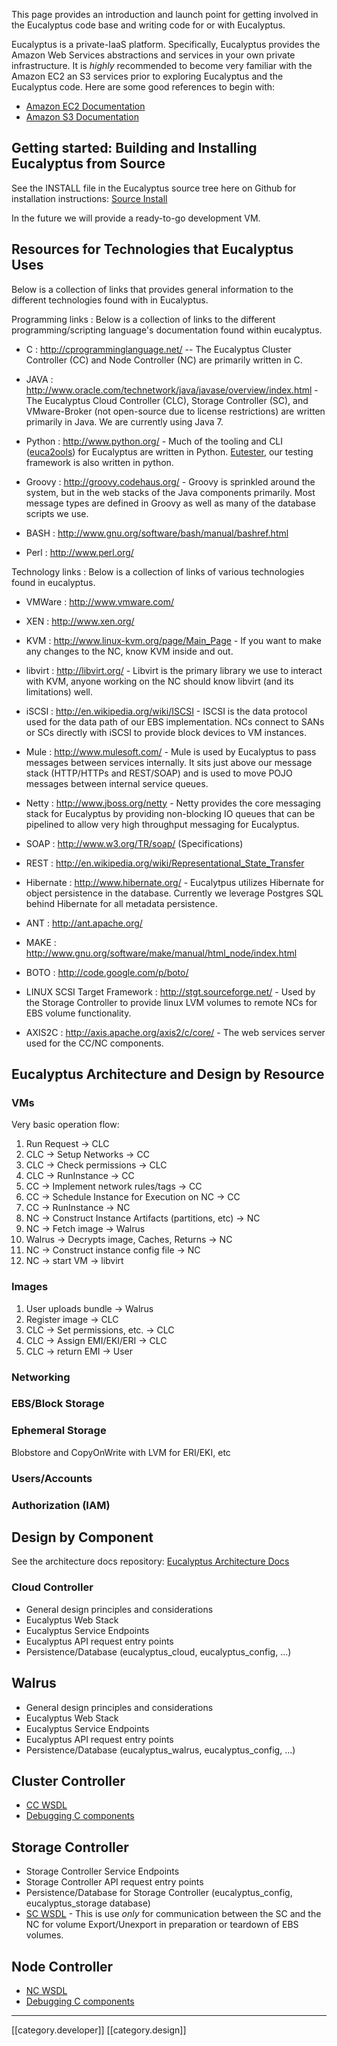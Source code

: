 This page provides an introduction and launch point for getting involved in the Eucalyptus code base and writing code for or with Eucalyptus.

Eucalyptus is a private-IaaS platform. Specifically, Eucalyptus provides the Amazon Web Services abstractions and services in your own private infrastructure. It is *highly* recommended to become very familiar with the Amazon EC2 an S3 services prior to exploring Eucalyptus and the Eucalyptus code. Here are some good references to begin with:
* [Amazon EC2 Documentation](http://aws.amazon.com/documentation/ec2/)
* [Amazon S3 Documentation](http://aws.amazon.com/documentation/s3/)

## Getting started: Building and Installing Eucalyptus from Source
See the INSTALL file in the Eucalyptus source tree here on Github for installation instructions: [Source Install](https://github.com/eucalyptus/eucalyptus/blob/master/INSTALL)

In the future we will provide a ready-to-go development VM.

## Resources for Technologies that Eucalyptus Uses
Below is a collection of links that provides general information to the different technologies found with in Eucalyptus.
  
Programming links : Below is a collection of links to the different programming/scripting language's documentation found within eucalyptus.  

  * C : http://cprogramminglanguage.net/ -- The Eucalyptus Cluster Controller (CC) and Node Controller (NC) are primarily written in C.
 
  * JAVA : http://www.oracle.com/technetwork/java/javase/overview/index.html - The Eucalyptus Cloud Controller (CLC), Storage Controller (SC), and VMware-Broker (not open-source due to license restrictions) are written primarily in Java. We are currently using Java 7.

  * Python : http://www.python.org/ - Much of the tooling and CLI ([euca2ools](https://github.com/eucalyptus/euca2ools)) for Eucalyptus are written in Python. [Eutester](https://github.com/eucalyptus/eutester), our testing framework is also written in python.

  * Groovy : http://groovy.codehaus.org/ - Groovy is sprinkled around the system, but in the web stacks of the Java components primarily. Most message types are defined in Groovy as well as many of the database scripts we use.

  * BASH : http://www.gnu.org/software/bash/manual/bashref.html
 
  * Perl : http://www.perl.org/


Technology links : Below is a collection of links of various technologies found in eucalyptus.

  * VMWare : http://www.vmware.com/
 
  * XEN : http://www.xen.org/
 
  * KVM : http://www.linux-kvm.org/page/Main_Page - If you want to make any changes to the NC, know KVM inside and out.
 
  * libvirt : http://libvirt.org/ - Libvirt is the primary library we use to interact with KVM, anyone working on the NC should know libvirt (and its limitations) well.
  
  * iSCSI : http://en.wikipedia.org/wiki/ISCSI - ISCSI is the data protocol used for the data path of our EBS implementation. NCs connect to SANs or SCs directly with iSCSI to provide block devices to VM instances.
 
  * Mule : http://www.mulesoft.com/ - Mule is used by Eucalyptus to pass messages between services internally. It sits just above our message stack (HTTP/HTTPs and REST/SOAP) and is used to move POJO messages between internal service queues.
 
  * Netty : http://www.jboss.org/netty - Netty provides the core messaging stack for Eucalyptus by providing non-blocking IO queues that can be pipelined to allow very high throughput messaging for Eucalyptus.
 
  * SOAP : http://www.w3.org/TR/soap/ (Specifications)
 
  * REST : http://en.wikipedia.org/wiki/Representational_State_Transfer
 
  * Hibernate : http://www.hibernate.org/ - Eucalytpus utilizes Hibernate for object persistence in the database. Currently we leverage Postgres SQL behind Hibernate for all metadata persistence.
 
  * ANT : http://ant.apache.org/
 
  * MAKE : http://www.gnu.org/software/make/manual/html_node/index.html
  
  * BOTO : http://code.google.com/p/boto/
  
  * LINUX SCSI Target Framework : http://stgt.sourceforge.net/ - Used by the Storage Controller to provide linux LVM volumes to remote NCs for EBS volume functionality.

  * AXIS2C : http://axis.apache.org/axis2/c/core/ - The web services server used for the CC/NC components.

## Eucalyptus Architecture and Design by Resource
### VMs
Very basic operation flow:

1. Run Request -> CLC
2. CLC -> Setup Networks -> CC
3. CLC -> Check permissions -> CLC
4. CLC -> RunInstance -> CC
5. CC -> Implement network rules/tags -> CC
6. CC -> Schedule Instance for Execution on NC -> CC
7. CC -> RunInstance -> NC
8. NC -> Construct Instance Artifacts (partitions, etc) -> NC
9. NC -> Fetch image -> Walrus
10. Walrus -> Decrypts image, Caches, Returns -> NC
11. NC -> Construct instance config file -> NC
12. NC -> start VM -> libvirt

### Images
1. User uploads bundle -> Walrus
2. Register image -> CLC
3. CLC -> Set permissions, etc. -> CLC
4. CLC -> Assign EMI/EKI/ERI -> CLC
5. CLC -> return EMI -> User

### Networking

### EBS/Block Storage

### Ephemeral Storage
Blobstore and CopyOnWrite with LVM for ERI/EKI, etc

### Users/Accounts

### Authorization (IAM)

## Design by Component
See the architecture docs repository: [Eucalyptus Architecture Docs](http://github.com/eucalyptus/architecture-docs)

### Cloud Controller
* General design principles and considerations
* Eucalyptus Web Stack
* Eucalyptus Service Endpoints
* Eucalyptus API request entry points
* Persistence/Database (eucalyptus_cloud, eucalyptus_config, ...)

## Walrus
* General design principles and considerations
* Eucalyptus Web Stack
* Eucalyptus Service Endpoints
* Eucalyptus API request entry points
* Persistence/Database (eucalyptus_walrus, eucalyptus_config, ...)

## Cluster Controller
* [CC WSDL](https://github.com/eucalyptus/eucalyptus/blob/master/wsdl/eucalyptus_cc.wsdl)
* [Debugging C components](Debugging-Eucalyptus-C-language-components)

## Storage Controller
* Storage Controller Service Endpoints
* Storage Controller API request entry points
* Persistence/Database for Storage Controller (eucalyptus_config, eucalyptus_storage database)
* [SC WSDL](https://github.com/eucalyptus/eucalyptus/blob/master/wsdl/eucalyptus_sc.wsdl) - This is use *only* for communication between the SC and the NC for volume Export/Unexport in preparation or teardown of EBS volumes.

## Node Controller
* [NC WSDL](https://github.com/eucalyptus/eucalyptus/blob/master/wsdl/eucalyptus_nc.wsdl)
* [Debugging C components](Debugging-Eucalyptus-C-language-components)


*****

[[category.developer]]
[[category.design]]